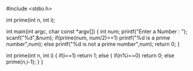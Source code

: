 #include <stdio.h>

int prime(int n, int i);

int main(int argc, char const *argv[])
{
    int num;
    printf("Enter a Number : ");
    scanf("%d",&num);
    if(prime(num, num/2)==1)
        printf("%d is a prime number",num);
    else
      printf("%d is not a prime number",num);
    return 0;
}

int prime(int n, int i)
{
    if(i==1)
        return 1;
    else
    {
       if(n%i==0)
         return 0;
       else
         prime(n,i-1);
    }
}


